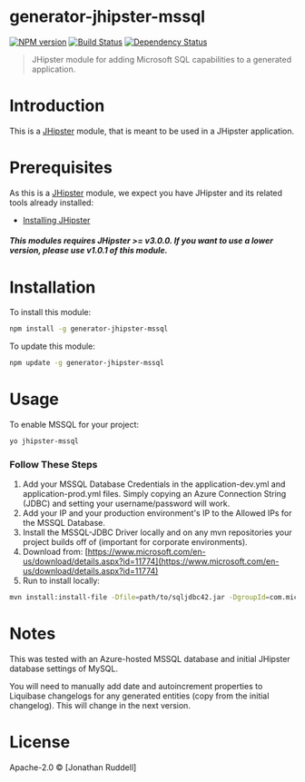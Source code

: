 # generator-jhipster-mssql
[![NPM version][npm-image]][npm-url] [![Build Status][travis-image]][travis-url] [![Dependency Status][daviddm-image]][daviddm-url]
> JHipster module for adding Microsoft SQL capabilities to a generated application.

# Introduction

This is a [JHipster](http://jhipster.github.io/) module, that is meant to be used in a JHipster application.

# Prerequisites

As this is a [JHipster](http://jhipster.github.io/) module, we expect you have JHipster and its related tools already installed:

- [Installing JHipster](https://jhipster.github.io/installation.html)

##### This modules requires JHipster >= v3.0.0.  If you want to use a lower version, please use v1.0.1 of this module.

# Installation

To install this module:

```bash
npm install -g generator-jhipster-mssql
```

To update this module:
```bash
npm update -g generator-jhipster-mssql
```

# Usage

To enable MSSQL for your project:

```bash
yo jhipster-mssql
```
### Follow These Steps
1. Add your MSSQL Database Credentials in the application-dev.yml and application-prod.yml files.  Simply copying an Azure Connection String (JDBC) and setting your username/password will work.
2. Add your IP and your production environment's IP to the Allowed IPs for the MSSQL Database.
3. Install the MSSQL-JDBC Driver locally and on any mvn repositories your project builds off of (important for corporate environments).  
  1. Download from: [https://www.microsoft.com/en-us/download/details.aspx?id=11774](https://www.microsoft.com/en-us/download/details.aspx?id=11774)
  2. Run to install locally:
```bash
mvn install:install-file -Dfile=path/to/sqljdbc42.jar -DgroupId=com.microsoft.sqlserver -DartifactId=sqljdbc42 -Dversion=4.2 -Dpackaging=jar
```

# Notes

This was tested with an Azure-hosted MSSQL database and initial JHipster database settings of MySQL. 

You will need to manually add date and autoincrement properties to Liquibase changelogs for any generated entities (copy from the initial changelog).  This will change in the next version.

# License

Apache-2.0 © [Jonathan Ruddell]

[npm-image]: https://img.shields.io/npm/v/generator-jhipster-mssql.svg
[npm-url]: https://npmjs.org/package/generator-jhipster-mssql
[travis-image]: https://travis-ci.org/ruddell/generator-jhipster-mssql.svg?branch=master
[travis-url]: https://travis-ci.org/ruddell/generator-jhipster-mssql
[daviddm-image]: https://david-dm.org/ruddell/generator-jhipster-mssql.svg?theme=shields.io
[daviddm-url]: https://david-dm.org/ruddell/generator-jhipster-module
